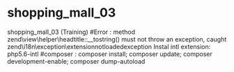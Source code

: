 # shopping_mall_03
shopping_mall_03 (Training)
#Error : method zend\view\helper\headtitle::__tostring() must not throw an exception, caught zend\i18n\exception\extensionnotloadedexception
Instal intl extension: php5.6-intl
#composer : composer install; composer update; composer development-enable; composer dump-autoload
